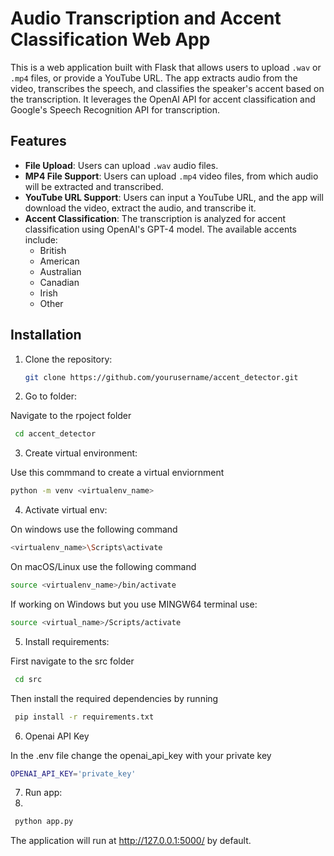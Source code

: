 # Audio Transcription and Accent Classification Web App

This is a web application built with Flask that allows users to upload `.wav` or `.mp4` files, or provide a YouTube URL. The app extracts audio from the video, transcribes the speech, and classifies the speaker's accent based on the transcription. It leverages the OpenAI API for accent classification and Google's Speech Recognition API for transcription.

## Features
- **File Upload**: Users can upload `.wav` audio files.
- **MP4 File Support**: Users can upload `.mp4` video files, from which audio will be extracted and transcribed.
- **YouTube URL Support**: Users can input a YouTube URL, and the app will download the video, extract the audio, and transcribe it.
- **Accent Classification**: The transcription is analyzed for accent classification using OpenAI's GPT-4 model. The available accents include:
  - British
  - American
  - Australian
  - Canadian
  - Irish
  - Other

## Installation

1. Clone the repository:

   ```bash
   git clone https://github.com/yourusername/accent_detector.git
   ```
   
2. Go to folder:

 Navigate to the rpoject folder
  ```bash
   cd accent_detector
  ```
3. Create virtual environment:

Use this commmand to create a virtual enviornment
  ```bash
  python -m venv <virtualenv_name>
  ```

4. Activate virtual env:

On windows use the following command
  ```bash
  <virtualenv_name>\Scripts\activate
  ```

On macOS/Linux use the following command
  ```bash
source <virtualenv_name>/bin/activate
  ```

If working on Windows but you use MINGW64 terminal use:
  ```bash
source <virtual_name>/Scripts/activate
  ```

5. Install requirements:
   
First navigate to the src folder
  ```bash
   cd src
  ```
Then install the required dependencies by running
  ```bash
   pip install -r requirements.txt
  ```

6. Openai API Key
   
 In the .env file change the openai_api_key with your private key
  ```bash
  OPENAI_API_KEY='private_key'
  ```

7. Run app:
8. 
  ```bash
   python app.py
  ```

The application will run at http://127.0.0.1:5000/ by default.
   

